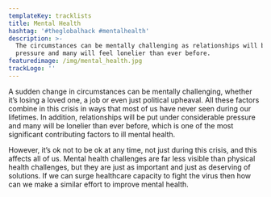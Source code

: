 ```yaml
---
templateKey: tracklists
title: Mental Health
hashtag: '#theglobalhack #mentalhealth'
description: >-
  The circumstances can be mentally challenging as relationships will be under
  pressure and many will feel lonelier than ever before.
featuredimage: /img/mental_health.jpg
trackLogo: ''
---
```

A sudden change in circumstances can be mentally challenging, whether it’s losing a loved one, a job or even just political upheaval. All these factors combine in this crisis in ways that most of us have never seen during our lifetimes. In addition, relationships will be put under considerable pressure and many will be lonelier than ever before, which is one of the most significant contributing factors to ill mental health.

However, it’s ok not to be ok at any time, not just during this crisis, and this affects all of us. Mental health challenges are far less visible than physical health challenges, but they are just as important and just as deserving of solutions. If we can surge healthcare capacity to fight the virus then how can we make a similar effort to improve mental health.